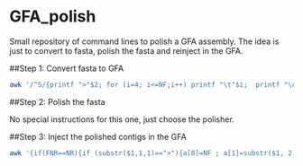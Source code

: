 # GFA_polish
Small repository of command lines to polish a GFA assembly. The idea is just to convert to fasta, polish the fasta and reinject in the GFA.

##Step 1: Convert fasta to GFA

```bash
awk '/^S/{printf ">"$2; for (i=4; i<=NF;i++) printf "\t"$i;  printf "\n"$3"\n"}' old_gfa.gfa > unpolished.fasta
```

##Step 2: Polish the fasta

No special instructions for this one, just choose the polisher.

##Step 3: Inject the polished contigs in the GFA

```bash
awk '{if(FNR==NR){if (substr($1,1,1)==">"){a[0]=NF ; a[1]=substr($1, 2); for (i=2; i<=NF;i++) a[i]="\t"$i}else {printf "S\t"a[1]"\t"$1; for (i=2; i<=a[0];i++) printf a[i]; printf("\n")}}else{if(substr($1,1,1)=="L") {print}}}' polished.fasta old_gfa.gfa > new_gfa.gfa
```
